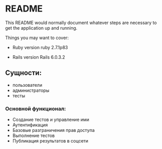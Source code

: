 # README

This README would normally document whatever steps are necessary to get the
application up and running.

Things you may want to cover:

* Ruby version
ruby 2.7.1p83 

* Rails version
Rails 6.0.3.2

## Сущности:
* пользователи
* администраторы
* тесты


### Основной функционал:
* Создание тестов и управление ими
* Аутентификация
* Базовые разграничения прав доступа
* Выполнение тестов
* Публикация результатов в соцсети

